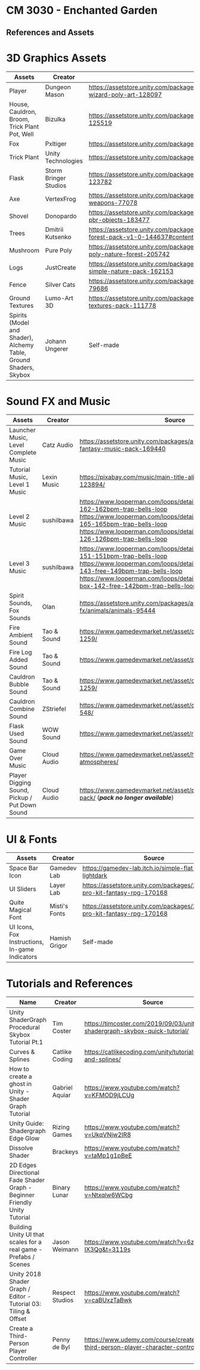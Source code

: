 # CM 3030 - Enchanted Garden
## References and Assets

# 3D Graphics Assets
| Assets | Creator | Source |
| ----------------- | ----- | ---------- |
| Player | Dungeon Mason | https://assetstore.unity.com/packages/3d/characters/humanoids/fantasy/battle-wizard-poly-art-128097 |
| House, Cauldron, Broom, Trick Plant Pot, Well | Bizulka | https://assetstore.unity.com/packages/3d/environments/fantasy/whitch-s-house-125519 |
| Fox | Pxltiger | https://assetstore.unity.com/packages/3d/characters/animals/toon-fox-183005 |
| Trick Plant | Unity Technologies | https://assetstore.unity.com/packages/templates/tutorials/3d-game-kit-115747 |
| Flask | Storm Bringer Studios | https://assetstore.unity.com/packages/3d/props/tools/free-laboratory-pack-123782 |
| Axe | VertexFrog | https://assetstore.unity.com/packages/3d/props/weapons/free-stylised-fantasy-weapons-77078 |
| Shovel | Donopardo | https://assetstore.unity.com/packages/3d/props/tools/gardening-tools-pack-26-pbr-objects-183477 |
| Trees | Dmitrii Kutsenko | https://assetstore.unity.com/packages/3d/environments/landscapes/handpainted-forest-pack-v1-0-144637#content |
| Mushroom | Pure Poly | https://assetstore.unity.com/packages/3d/environments/landscapes/free-low-poly-nature-forest-205742 |
| Logs | JustCreate | https://assetstore.unity.com/packages/3d/environments/landscapes/low-poly-simple-nature-pack-162153 |
| Fence | Silver Cats | https://assetstore.unity.com/packages/3d/environments/fantasy/glowing-forest-79686 |
| Ground Textures | Lumo-Art 3D | https://assetstore.unity.com/packages/2d/textures-materials/free-stylized-pbr-textures-pack-111778 |
| Spirits (Model and Shader), Alchemy Table, Ground Shaders, Skybox | Johann Ungerer | Self-made |

# Sound FX and Music
| Assets | Creator | Source |
| ----------------- | ----- | ---------- |
| Launcher Music, Level Complete Music | Catz Audio | https://assetstore.unity.com/packages/audio/music/orchestral/rpg-fantasy-music-pack-169440 |
| Tutorial Music, Level 1 Music | Lexin Music | https://pixabay.com/music/main-title-alice-in-dark-wonderland-123894/ |
| Level 2 Music | sushilbawa | https://www.looperman.com/loops/detail/145808/arctic-bells-162-162bpm-trap-bells-loop https://www.looperman.com/loops/detail/208048/arctic-bells-165-165bpm-trap-bells-loop https://www.looperman.com/loops/detail/164377/arctic-bells-126-126bpm-trap-bells-loop |
| Level 3 Music | sushilbawa | https://www.looperman.com/loops/detail/236138/music-box-151-151bpm-trap-bells-loop https://www.looperman.com/loops/detail/239930/music-box-143-free-149bpm-trap-bells-loop https://www.looperman.com/loops/detail/242066/new-music-box-142-free-142bpm-trap-bells-loop |
| Spirit Sounds, Fox Sounds | Olan | https://assetstore.unity.com/packages/audio/sound-fx/animals/animals-95444 |
| Fire Ambient Sound | Tao & Sound | https://www.gamedevmarket.net/asset/christmas-sfx-pack-1259/ |
| Fire Log Added Sound | Tao & Sound | https://www.gamedevmarket.net/asset/puzzle-sfx-pack-1518/ |
| Cauldron Bubble Sound | Tao & Sound | https://www.gamedevmarket.net/asset/christmas-sfx-pack-1259/ |
| Cauldron Combine Sound | ZStriefel | https://www.gamedevmarket.net/asset/casual-game-sfx-pack-548/ |
| Flask Used Sound | WOW Sound | https://www.gamedevmarket.net/asset/rpg-magic-sfx-pack-2/ |
| Game Over Music | Cloud Audio | https://www.gamedevmarket.net/asset/horror-music-atmospheres/ |
| Player Digging Sound, Pickup / Put Down Sound | Cloud Audio | https://www.gamedevmarket.net/asset/pirate-game-sounds-pack/ (***pack no longer available***) |

# UI & Fonts
| Assets | Creator | Source |
| ----------------- | ----- | ---------- |
| Space Bar Icon | Gamedev Lab | https://gamedev-lab.itch.io/simple-flat-keys-lightdark |
| UI Sliders | Layer Lab | https://assetstore.unity.com/packages/2d/gui/gui-pro-kit-fantasy-rpg-170168 |
| Quite Magical Font | Misti's Fonts | https://assetstore.unity.com/packages/2d/gui/gui-pro-kit-fantasy-rpg-170168 |
| UI Icons, Fox Instructions, In-game Indicators | Hamish Grigor | Self-made |

# Tutorials and References
| Name | Creator | Source |
| ----------------- | ----- | ---------- |
| Unity ShaderGraph Procedural Skybox Tutorial Pt.1 | Tim Coster | https://timcoster.com/2019/09/03/unity-shadergraph-skybox-quick-tutorial/ |
| Curves & Splines | Catlike Coding | https://catlikecoding.com/unity/tutorials/curves-and-splines/ |
| How to create a ghost in Unity - Shader Graph Tutorial | Gabriel Aquiar | https://www.youtube.com/watch?v=KFMOD9jLCUg |
| Unity Guide: Shadergraph Edge Glow | Rizing Games | https://www.youtube.com/watch?v=UkqVNjw2IR8 |
| Dissolve Shader | Brackeys | https://www.youtube.com/watch?v=taMp1g1pBeE |
| 2D Edges Directional Fade Shader Graph - Beginner Friendly Unity Tutorial | Binary Lunar | https://www.youtube.com/watch?v=Ntxqlw6WCbg |
| Building Unity UI that scales for a real game - Prefabs / Scenes | Jason Weimann | https://www.youtube.com/watch?v=6ztY9-IX3Qg&t=3119s |
| Unity 2018 Shader Graph / Editor - Tutorial 03: Tiling & Offset | Respect Studios | https://www.youtube.com/watch?v=caBUxzTaBwk |
| Create a Third-Person Player Controller | Penny de Byl | https://www.udemy.com/course/create-a-third-person-player-character-controller |
